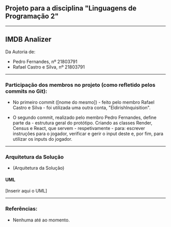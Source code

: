 ## Projeto para a disciplina "Linguagens de Programação 2"

---

## IMDB Analizer

Da Autoria de:

- Pedro Fernandes, nº 21803791
- Rafael Castro e Silva, nº 21803791

---

### Participação dos membros no projeto (como refletido pelos commits no Git):

- No primeiro commit ([nome do mesmo]) - feito pelo membro Rafael Castro e 
Silva - foi utilizada uma outra conta, "EldirishInquisition".

- O segundo commit, realizado pelo membro Pedro Fernandes, define parte da - 
estrutura geral do protótipo. Criando as classes Render, Census e React, que 
servem - respetivamente - para: escrever instruções para o jogador, verificar e
gerir o input deste e, por fim, para utilizar os inputs do jogador. 

---
### Arquitetura da Solução

- (Arquitetura da Solução)

#### UML

[Inserir aqui o UML]

---

### Referências:

- Nenhuma até ao momento.